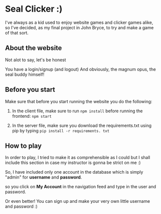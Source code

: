 
# Seal Clicker :)

I've always as a kid used to enjoy website games and clicker games alike, so I've decided, as my final project in John Bryce, to try and make a game of that sort.

## About the website

Not alot to say, let's be honest

You have a login/signup (and logout)
And obviously, the magnum opus, the seal buddy himself!

## Before you start

Make sure that before you start running the website you do the following:

1. In the client file, make sure to run `npm install` before running the frontend: `npm start`

2. In the server file, make sure you download the requirements.txt using pip by typing `pip install -r requirements. txt`

## How to play

In order to play, I tried to make it as comprehensible as I could but I shall include this section in case my instructor is gonna be strict on me :)

So, I have included only one account in the database which is simply "admin" for **username** and **password**.

so you click on **My Account** in the navigation feed and type in the user and password.

Or even better! You can sign up and make your very own little username and password :)